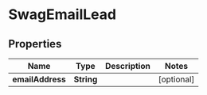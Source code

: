
# SwagEmailLead

## Properties
Name | Type | Description | Notes
------------ | ------------- | ------------- | -------------
**emailAddress** | **String** |  |  [optional]



